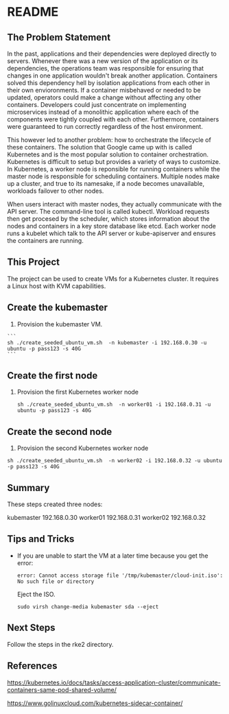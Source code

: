 # README

## The Problem Statement

In the past, applications and their dependencies were deployed directly to servers. Whenever there was a new version of the application or its dependencies, the operations team was responsible for ensuring that changes in one application wouldn't break another application. Containers solved this dependency hell by isolation applications from each other in their own envioronments. If a container misbehaved or needed to be updated, operators could make a change without affecting any other containers. Developers could just concentrate on implementing microservices instead of a monolithic application where each of the components were tightly coupled with each other. Furthermore, containers were guaranteed to run correctly regardless of the host environment.

This however led to another problem: how to orchestrate the lifecycle of these containers. The solution that Google came up with is called Kubernetes and is the most popular solution to container orchestration. Kubernetes is difficult to setup but provides a variety of ways to customize. In Kubernetes, a worker node is reponsible for running containers while the master node is responsible for scheduling containers. Multiple nodes make up a cluster, and true to its namesake, if a node becomes unavailable, workloads failover to other nodes. 

When users interact with master nodes, they actually communicate with the API server. The command-line tool is called kubectl. Workload requests then get procesed by the scheduler, which stores information about the nodes and containers in a key store database like etcd. Each worker node runs a kubelet which talk to the API server or kube-apiserver and ensures the containers are running. 

## This Project

The project can be used to create VMs for a Kubernetes cluster. It requires a Linux host with KVM capabilities.

## Create the kubemaster
    
  1. Provision the kubemaster VM.

    ```
    sh ./create_seeded_ubuntu_vm.sh  -n kubemaster -i 192.168.0.30 -u ubuntu -p pass123 -s 40G
    ```

## Create the first node


1. Provision the first Kubernetes worker node

    ```
    sh ./create_seeded_ubuntu_vm.sh  -n worker01 -i 192.168.0.31 -u ubuntu -p pass123 -s 40G
    ```

## Create the second node

1. Provision the second Kubernetes worker node

  ```
  sh ./create_seeded_ubuntu_vm.sh  -n worker02 -i 192.168.0.32 -u ubuntu -p pass123 -s 40G
  ```

## Summary

These steps created three nodes:

kubemaster 192.168.0.30
worker01 192.168.0.31
worker02 192.168.0.32

## Tips and Tricks

- If you are unable to start the VM at a later time because you get the error: 
  
  ```
  error: Cannot access storage file '/tmp/kubemaster/cloud-init.iso': No such file or directory
  ```

  Eject the ISO.

  ```
  sudo virsh change-media kubemaster sda --eject
  ```

## Next Steps

Follow the steps in the rke2 directory.

## References

https://kubernetes.io/docs/tasks/access-application-cluster/communicate-containers-same-pod-shared-volume/

https://www.golinuxcloud.com/kubernetes-sidecar-container/